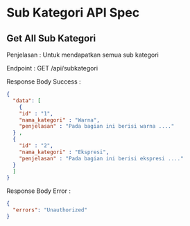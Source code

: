 # Sub Kategori API Spec


## Get All Sub Kategori

Penjelasan : Untuk mendapatkan semua sub kategori

Endpoint : GET /api/subkategori


Response Body Success :

```json
{
  "data": [
    {
    "id" : "1",
    "nama_kategori" : "Warna",
    "penjelasan" : "Pada bagian ini berisi warna ...."
  } , 
  {
    "id" : "2",
    "nama_kategori" : "Ekspresi",
    "penjelasan" : "Pada bagian ini berisi ekspresi ...."
  }
  ]
}
```

Response Body Error :

```json
{
  "errors": "Unauthorized"
}
```
